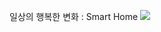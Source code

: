 일상의 행복한 변화 : Smart Home
<img src="https://capsule-render.vercel.app/api?type=square&color=red&height=6&section=header&text=autocare&fontSize=텍스트크기" />

